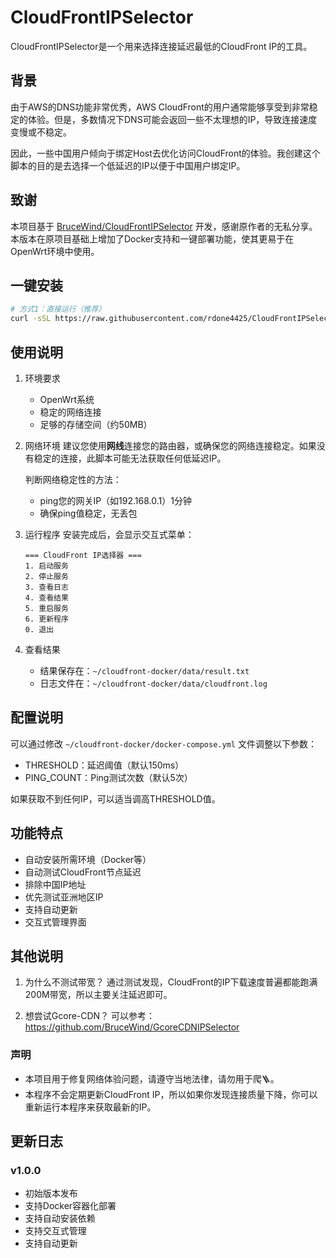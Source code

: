 # CloudFrontIPSelector

CloudFrontIPSelector是一个用来选择连接延迟最低的CloudFront IP的工具。

## 背景

由于AWS的DNS功能非常优秀，AWS CloudFront的用户通常能够享受到非常稳定的体验。但是，多数情况下DNS可能会返回一些不太理想的IP，导致连接速度变慢或不稳定。

因此，一些中国用户倾向于绑定Host去优化访问CloudFront的体验。我创建这个脚本的目的是去选择一个低延迟的IP以便于中国用户绑定IP。

## 致谢

本项目基于 [BruceWind/CloudFrontIPSelector](https://github.com/BruceWind/CloudFrontIPSelector) 开发，感谢原作者的无私分享。本版本在原项目基础上增加了Docker支持和一键部署功能，使其更易于在OpenWrt环境中使用。

## 一键安装

```bash
# 方式1：直接运行（推荐）
curl -sSL https://raw.githubusercontent.com/rdone4425/CloudFrontIPSelector/main/1.sh | bash
```

## 使用说明

1. 环境要求
   - OpenWrt系统
   - 稳定的网络连接
   - 足够的存储空间（约50MB）

2. 网络环境
   建议您使用**网线**连接您的路由器，或确保您的网络连接稳定。如果没有稳定的连接，此脚本可能无法获取任何低延迟IP。
   
   判断网络稳定性的方法：
   - ping您的网关IP（如192.168.0.1）1分钟
   - 确保ping值稳定，无丢包

3. 运行程序
   安装完成后，会显示交互式菜单：
   ```
   === CloudFront IP选择器 ===
   1. 启动服务
   2. 停止服务
   3. 查看日志
   4. 查看结果
   5. 重启服务
   6. 更新程序
   0. 退出
   ```

4. 查看结果
   - 结果保存在：`~/cloudfront-docker/data/result.txt`
   - 日志文件在：`~/cloudfront-docker/data/cloudfront.log`

## 配置说明

可以通过修改 `~/cloudfront-docker/docker-compose.yml` 文件调整以下参数：

- THRESHOLD：延迟阈值（默认150ms）
- PING_COUNT：Ping测试次数（默认5次）

如果获取不到任何IP，可以适当调高THRESHOLD值。

## 功能特点

- 自动安装所需环境（Docker等）
- 自动测试CloudFront节点延迟
- 排除中国IP地址
- 优先测试亚洲地区IP
- 支持自动更新
- 交互式管理界面

## 其他说明

1. 为什么不测试带宽？
   通过测试发现，CloudFront的IP下载速度普遍都能跑满200M带宽，所以主要关注延迟即可。

2. 想尝试Gcore-CDN？
   可以参考：https://github.com/BruceWind/GcoreCDNIPSelector

### 声明
- 本项目用于修复网络体验问题，请遵守当地法律，请勿用于爬🪜。
- 本程序不会定期更新CloudFront IP，所以如果你发现连接质量下降，你可以重新运行本程序来获取最新的IP。

## 更新日志

### v1.0.0
- 初始版本发布
- 支持Docker容器化部署
- 支持自动安装依赖
- 支持交互式管理
- 支持自动更新
